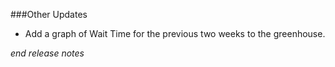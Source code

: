###Other Updates
- Add a graph of Wait Time for the previous two weeks to the greenhouse.

_end release notes_